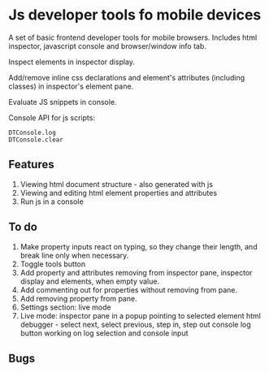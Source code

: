 # Js developer tools fo mobile devices

A set of basic frontend developer tools for mobile browsers. Includes html inspector, javascript console and browser/window info tab.

Inspect elements in inspector display.

Add/remove inline css declarations and element's attributes (including classes) in inspector's element pane.

Evaluate JS snippets in console.

Console API for js scripts:

	DTConsole.log
	DTConsole.clear

## Features

1. Viewing html document structure - also generated with js
2. Viewing and editing html element properties and attributes
3. Run js in a console

## To do

1. Make property inputs react on typing, so they change their length, and break line only when necessary.
2. Toggle tools button
3. Add property and attributes removing from inspector pane, inspector display and elements, when empty value.
4. Add commenting out for properties without removing from pane.
5. Add removing property from pane.
6. Settings section:
	live mode
7. Live mode:
	inspector pane in a popup pointing to selected element
	html debugger - select next, select previous, step in, step out
	console log button working on log selection and console input

## Bugs

